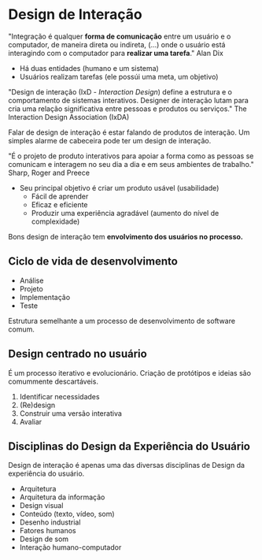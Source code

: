 # Design de Interação

"Integração é qualquer **forma de comunicação** entre um usuário e o computador, de maneira direta ou indireta, (...) 
onde o usuário está interagindo com o computador para **realizar uma tarefa**." Alan Dix 

* Há duas entidades (humano e um sistema)
* Usuários realizam tarefas (ele possúi uma meta, um objetivo)

"Design de interação (IxD - *Interaction Design*) define a estrutura e o comportamento  de sistemas interativos. Designer de interação lutam para cria uma relação significativa entre pessoas e produtos ou serviços." The Interaction Design Association (IxDA)

Falar de design de interação é estar falando de produtos de interação. Um simples alarme de cabeceira pode ter um design de interação.

"É o projeto de produto interativos para apoiar a forma como as pessoas se comunicam e interagem no seu dia a dia e em seus ambientes de trabalho." Sharp, Roger and Preece

* Seu principal objetivo é criar um produto usável (usabilidade)
  * Fácil de aprender
  * Eficaz e eficiente
  * Produzir uma experiência agradável (aumento  do nível de complexidade)

Bons design de interação tem **envolvimento dos usuários no processo.**

## Ciclo de vida de desenvolvimento

* Análise
* Projeto
* Implementação
* Teste

Estrutura semelhante a um processo de desenvolvimento de software comum.

## Design centrado no usuário

É um processo iterativo e evolucionário. Criação de protótipos e ideias são comummente descartáveis.

1. Identificar necessidades
2. (Re)design
3. Construir uma versão interativa
4. Avaliar

## Disciplinas do Design da Experiência do Usuário

Design de interação é apenas uma das diversas disciplinas de Design da experiência do usuário.

* Arquitetura
* Arquitetura da informação
* Design visual
* Conteúdo (texto, vídeo, som)
* Desenho industrial
* Fatores humanos
* Design de som
* Interação humano-computador
